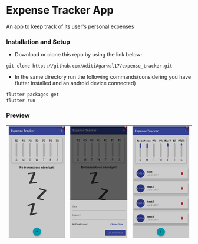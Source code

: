 # Expense Tracker App
An app to keep track of its user's personal expenses

### Installation and Setup

* Download or clone this repo by using the link below:
```
git clone https://github.com/AditiAgarwal17/expense_tracker.git
```
* In the same directory run the following commands(considering you have flutter installed and an android device connected)
```
flutter packages get
flutter run
```

### Preview


| ![](images/image1.jpeg) | ![](images/image2.jpeg) | ![](images/image3.jpeg) |
|:--------------------------|:--------------------------|:--------------------------|

